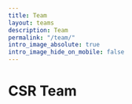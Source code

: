 ```yaml
---
title: Team
layout: teams
description: Team
permalink: "/team/"
intro_image_absolute: true
intro_image_hide_on_mobile: false
---
```


# CSR Team 
